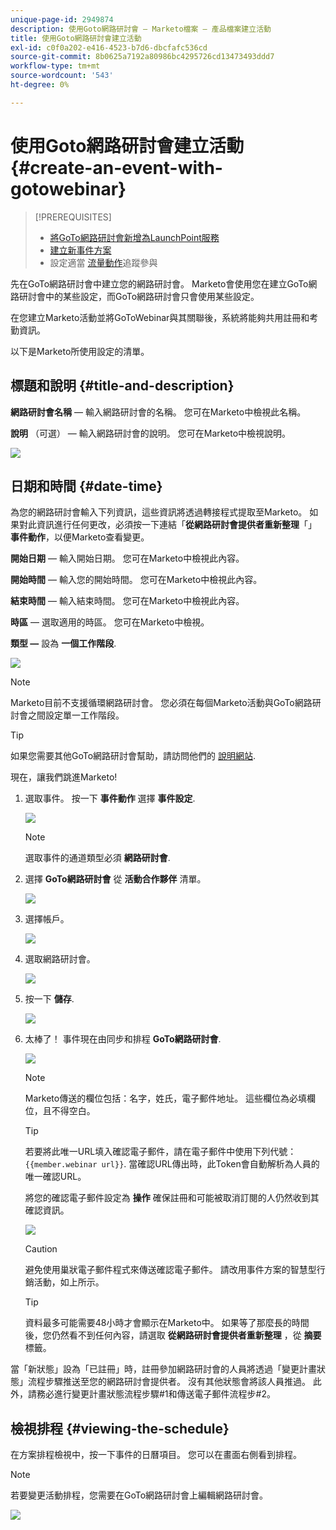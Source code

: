 ```yaml
---
unique-page-id: 2949874
description: 使用Goto網路研討會 — Marketo檔案 — 產品檔案建立活動
title: 使用Goto網路研討會建立活動
exl-id: c0f0a202-e416-4523-b7d6-dbcfafc536cd
source-git-commit: 8b0625a7192a80986bc4295726cd13473493ddd7
workflow-type: tm+mt
source-wordcount: '543'
ht-degree: 0%

---
```


# 使用Goto網路研討會建立活動 {#create-an-event-with-gotowebinar}

>[!PREREQUISITES]
>
>* [將GoTo網路研討會新增為LaunchPoint服務](/help/marketo/product-docs/administration/additional-integrations/add-gotowebinar-as-a-launchpoint-service.md)
>* [建立新事件方案](/help/marketo/product-docs/demand-generation/events/understanding-events/create-a-new-event-program.md)
>* 設定適當 [流量動作](/help/marketo/product-docs/core-marketo-concepts/smart-campaigns/flow-actions/add-a-flow-step-to-a-smart-campaign.md)追蹤參與


先在GoTo網路研討會中建立您的網路研討會。 Marketo會使用您在建立GoTo網路研討會中的某些設定，而GoTo網路研討會只會使用某些設定。

在您建立Marketo活動並將GoToWebinar與其關聯後，系統將能夠共用註冊和考勤資訊。

以下是Marketo所使用設定的清單。

## 標題和說明 {#title-and-description}

**網路研討會名稱**  — 輸入網路研討會的名稱。 您可在Marketo中檢視此名稱。

**說明** （可選） — 輸入網路研討會的說明。 您可在Marketo中檢視說明。

![](assets/image2015-5-28-15-3a1-3a36.png)

## 日期和時間 {#date-time}

為您的網路研討會輸入下列資訊，這些資訊將透過轉接程式提取至Marketo。 如果對此資訊進行任何更改，必須按一下連結「**從網路研討會提供者重新整理**「」 **事件動作**，以便Marketo查看變更。

**開始日期**  — 輸入開始日期。 您可在Marketo中檢視此內容。

**開始時間**  — 輸入您的開始時間。 您可在Marketo中檢視此內容。

**結束時間**  — 輸入結束時間。 您可在Marketo中檢視此內容。

**時區**  — 選取適用的時區。 您可在Marketo中檢視。

**類型 —** 設為 **一個工作階段**.

![](assets/image2015-5-28-15-3a7-3a1.png)

>[!NOTE]
>
>Marketo目前不支援循環網路研討會。 您必須在每個Marketo活動與GoTo網路研討會之間設定單一工作階段。

>[!TIP]
>
>如果您需要其他GoTo網路研討會幫助，請訪問他們的 [說明網站](https://support.logmeininc.com/gotowebinar).

現在，讓我們跳進Marketo!

1. 選取事件。 按一下 **事件動作** 選擇 **事件設定**.

   ![](assets/image2015-5-14-14-3a53-3a10.png)

   >[!NOTE]
   >
   >選取事件的通道類型必須 **網路研討會**.

1. 選擇 **GoTo網路研討會** 從 **活動合作夥伴** 清單。

   ![](assets/image2015-5-14-14-3a55-3a20.png)

1. 選擇帳戶。

   ![](assets/rtaimage-2.png)

1. 選取網路研討會。

   ![](assets/image2015-5-14-14-3a57-3a31.png)

1. 按一下 **儲存**.

   ![](assets/image2015-5-14-14-3a58-3a54.png)

1. 太棒了！ 事件現在由同步和排程 **GoTo網路研討會**.

   ![](assets/image2015-5-14-15-3a0-3a47.png)

   >[!NOTE]
   >
   >Marketo傳送的欄位包括：名字，姓氏，電子郵件地址。 這些欄位為必填欄位，且不得空白。

   >[!TIP]
   >
   >若要將此唯一URL填入確認電子郵件，請在電子郵件中使用下列代號： `{{member.webinar url}}`. 當確認URL傳出時，此Token會自動解析為人員的唯一確認URL。
   >
   >將您的確認電子郵件設定為 **操作** 確保註冊和可能被取消訂閱的人仍然收到其確認資訊。

   ![](assets/goto-webinar.png)

   >[!CAUTION]
   >
   >避免使用巢狀電子郵件程式來傳送確認電子郵件。 請改用事件方案的智慧型行銷活動，如上所示。

   >[!TIP]
   >
   >資料最多可能需要48小時才會顯示在Marketo中。 如果等了那麼長的時間後，您仍然看不到任何內容，請選取 **從網路研討會提供者重新整理** ，從 **摘要** 標籤。

當「新狀態」設為「已註冊」時，註冊參加網路研討會的人員將透過「變更計畫狀態」流程步驟推送至您的網路研討會提供者。 沒有其他狀態會將該人員推過。 此外，請務必進行變更計畫狀態流程步驟#1和傳送電子郵件流程步#2。

## 檢視排程  {#viewing-the-schedule}

在方案排程檢視中，按一下事件的日曆項目。 您可以在畫面右側看到排程。

>[!NOTE]
>
>若要變更活動排程，您需要在GoTo網路研討會上編輯網路研討會。

![](assets/image2015-5-14-15-3a3-3a13.png)
